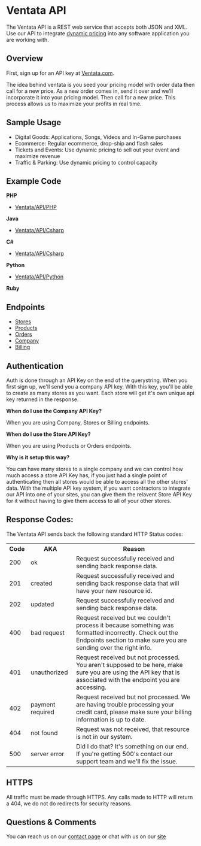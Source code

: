 Ventata API
============

The Ventata API is a REST web service that accepts both JSON and XML. Use our API to integrate [dynamic pricing](https://ventata.com/) into any software application you are working with.


Overview
-------------------------

First, sign up for an API key at [Ventata.com](https://ventata.com/Ecommerce/Pricing).  

The idea behind ventata is you seed your pricing model with order data then call for a new price.   As a new order comes in, send it over and we'll incorporate it into your pricing model.   Then call for a new price.  This process allows us to maximize your profits in real time.


Sample Usage
-------------------------
* Digital Goods: Applications, Songs, Videos and In-Game purchases
* Ecommerce:  Regular ecommerce, drop-ship and flash sales
* Tickets and Events:  Use dynamic pricing to sell out your event and maximize revenue
* Traffic & Parking:  Use dynamic pricing to control capacity


Example Code
-------------------------

**PHP**
* [Ventata/API/PHP](https://github.com/Ventata/API/tree/master/php)

**Java**
* [Ventata/API/Csharp](https://github.com/Ventata/API/tree/master/java)

**C#**
* [Ventata/API/Csharp](https://github.com/Ventata/API/tree/master/csharp)


**Python**
* [Ventata/API/Python](https://github.com/Ventata/API/tree/master/python)

**Ruby**



Endpoints
-------------

* [Stores](https://github.com/Ventata/API/blob/master/endpoints/stores.md)
* [Products](https://github.com/Ventata/API/blob/master/endpoints/products.md)
* [Orders](https://github.com/Ventata/API/blob/master/endpoints/orders.md)
* [Company](https://github.com/Ventata/API/blob/master/endpoints/company.md)
* [Billing](https://github.com/Ventata/API/blob/master/endpoints/billing.md)


Authentication
--------------

Auth is done through an API Key on the end of the querystring.  When you first sign up, we'll send you a company API key.  With this key, you'll be able to create as many stores as you want.  Each store will get it's own unique api key returned in the response.     

**When do I use the Company API Key?**

When you are using Company, Stores or Billing endpoints.

**When do I use the Store API Key?**

When you are using Products or Orders endpoints.

**Why is it setup this way?**

You can have many stores to a single company and we can control how much access a store API Key has, if you just had a single point of authenticating then all stores would be able to access all the other stores' data.   With the multiple API key system, if you want contractors to integrate our API into one of your sites, you can give them the relavent Store API Key for it without having to give them access to all of your other stores.


Response Codes:
--------------------

The Ventata API sends back the following standard HTTP Status codes:

<table>
  <tr>
    <th>Code</th><th>AKA</th><th>Reason</th>
  </tr>
  <tr>
    <td>200</td><td>ok</td><td>Request successfully received and sending back response data.</td>
  </tr>
  <tr>
    <td>201</td><td>created</td><td>Request successfully received and sending back response data that will have your new resource id.</td>
  </tr>
  <tr>
    <td>202</td><td>updated</td><td>Request successfully received and sending back response data.</td>
  </tr>
  <tr>
    <td>400</td><td>bad request</td><td>Request received but we couldn't process it because something was formatted incorrectly.  Check out the Endpoints section to make sure you are sending over the right info.</td>
  </tr>
  <tr>
    <td>401</td><td>unauthorized</td><td>Request received but not processed.  You aren't supposed to be here, make sure you are using the API key that is associated with the endpoint you are accessing.</td>
  </tr>
  <tr>
    <td>402</td><td>payment required</td><td>Request received but not processed.  We are having trouble processing your credit card, please make sure your billing information is up to date.</td>
  </tr>
  <tr>
    <td>404</td><td>not found</td><td>Request was not received, that resource is not in our system.</td>
  </tr>
  <tr>
    <td>500</td><td>server error</td><td>Did I do that?  It's something on our end.  If you're getting 500's contact our support team and we'll fix the issue.</td>
  </tr>
</table>



HTTPS
---------

All traffic must be made through HTTPS.   Any calls made to HTTP will return a 404, we do not do redirects for security reasons.



Questions & Comments
----------------------

You can reach us on our [contact page](https://ventata.com/contact) or chat with us on our [site](https://ventata.com)